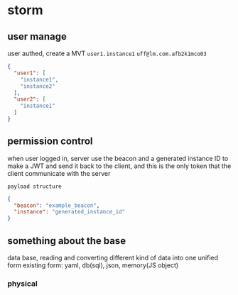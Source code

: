 # storm

## user manage
user authed, create a MVT
`user1.instance1`
`uff@lm.com.afb2k1mco03`

```json
{
  "user1": [
    "instance1",
    "instance2"
  ],
  "user2": [
    "instance1"
  ]
}
```

## permission control
when user logged in, server use the beacon and a generated instance ID to make a JWT and send it back to the client, and
this is the only token that the client communicate with the server

`payload structure`

```json
{
  "beacon": "example_beacon",
  "instance": "generated_instance_id"
}
```

## something about the base
data base, reading and converting different kind of data into one unified form
existing form: yaml, db(sql), json, memory(JS object)
### physical

